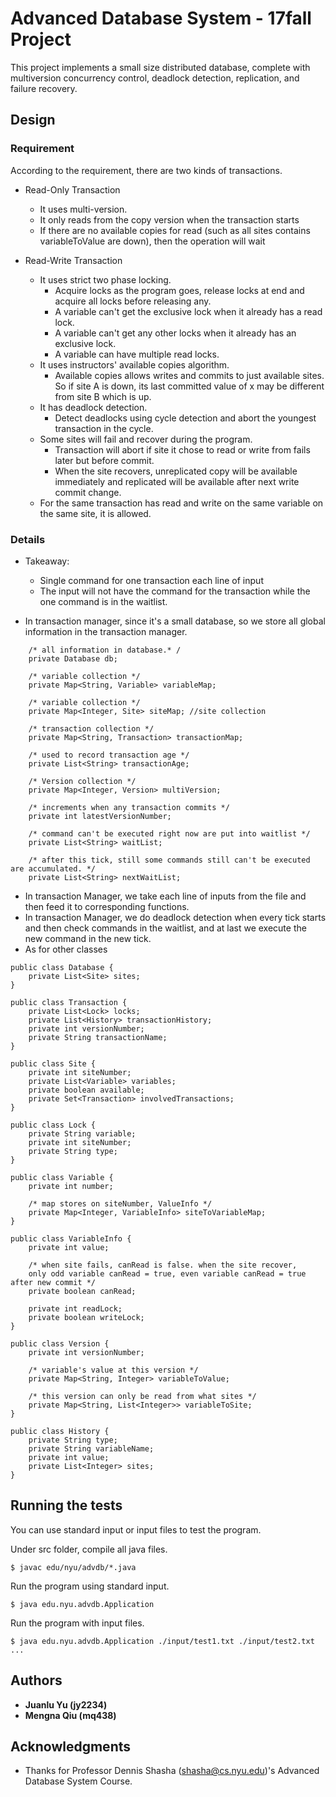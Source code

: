 
# Advanced Database System - 17fall Project

This project implements a small size distributed database, complete with multiversion concurrency control, deadlock detection, replication, and
failure recovery.

## Design 

### Requirement

According to the requirement, there are two kinds of transactions.

- Read-Only Transaction

    - It uses multi-version.
    - It only reads from the copy version when the transaction starts
    - If there are no available copies for read (such as all sites contains variableToValue are down), then the operation will wait

- Read-Write Transaction

    - It uses strict two phase locking. 
        - Acquire locks as the program goes, release locks at end and acquire all locks before releasing any.
        - A variable can't get the exclusive lock when it already has a read lock.
        - A variable can't get any other locks when it already has an exclusive lock.
        - A variable can have multiple read locks.
    - It uses instructors' available copies algorithm.
        - Available copies allows writes and commits to just available sites. So if site A is down, its last committed value of x may be different from site B which is up. 
    - It has deadlock detection.
        - Detect deadlocks using cycle detection and abort the youngest transaction in the cycle.
    - Some sites will fail and recover during the program.
        - Transaction will abort if site it chose to read or write from fails later but before commit.
        - When the site recovers, unreplicated copy will be available immediately and replicated will be available after next write commit change.
    - For the same transaction has read and write on the same variable on the same site, it is allowed.
        
 
        
### Details
    
- Takeaway:
    - Single command for one transaction each line of input
    - The input will not have the command for the transaction while the one command is in the waitlist.


- In transaction manager, since it's a small database, so we store all global information in the transaction manager.
```
    /* all information in database.* /
    private Database db;
    
    /* variable collection */
    private Map<String, Variable> variableMap; 
    
    /* variable collection */
    private Map<Integer, Site> siteMap; //site collection
    
    /* transaction collection */
    private Map<String, Transaction> transactionMap; 
    
    /* used to record transaction age */
    private List<String> transactionAge; 
    
    /* Version collection */
    private Map<Integer, Version> multiVersion;
    
    /* increments when any transaction commits */
    private int latestVersionNumber;
    
    /* command can't be executed right now are put into waitlist */
    private List<String> waitList; 
    
    /* after this tick, still some commands still can't be executed are accumulated. */
    private List<String> nextWaitList; 

```

- In transaction Manager, we take each line of inputs from the file and then feed it to corresponding functions. 
- In transaction Manager, we do deadlock detection when every tick starts and then check commands in the waitlist, and at last we execute the new command in the new tick.
- As for other classes
```
public class Database {
    private List<Site> sites;
}
```
```
public class Transaction {
    private List<Lock> locks;
    private List<History> transactionHistory;
    private int versionNumber;
    private String transactionName;
}
```
```
public class Site {
    private int siteNumber;
    private List<Variable> variables;
    private boolean available;
    private Set<Transaction> involvedTransactions;
}
```
```
public class Lock {
    private String variable;
    private int siteNumber;
    private String type;
}
```
```
public class Variable {
    private int number;
    
    /* map stores on siteNumber, ValueInfo */
    private Map<Integer, VariableInfo> siteToVariableMap;
}
```
```
public class VariableInfo {
    private int value;
    
    /* when site fails, canRead is false. when the site recover, 
    only odd variable canRead = true, even variable canRead = true after new commit */
    private boolean canRead;
    
    private int readLock;
    private boolean writeLock;
}
```
```
public class Version {
    private int versionNumber;
    
    /* variable's value at this version */
    private Map<String, Integer> variableToValue;
    
    /* this version can only be read from what sites */
    private Map<String, List<Integer>> variableToSite;
}
```
```
public class History {
    private String type;
    private String variableName;
    private int value;
    private List<Integer> sites;
}
```
## Running the tests

You can use standard input or input files to test the program.

Under src folder, compile all java files.
```
$ javac edu/nyu/advdb/*.java
```
Run the program using standard input.
```
$ java edu.nyu.advdb.Application
```
Run the program with input files.
```
$ java edu.nyu.advdb.Application ./input/test1.txt ./input/test2.txt ...
```


## Authors

* **Juanlu Yu (jy2234)**
* **Mengna Qiu (mq438)**



## Acknowledgments

* Thanks for Professor Dennis Shasha (shasha@cs.nyu.edu)'s Advanced Database System Course.

